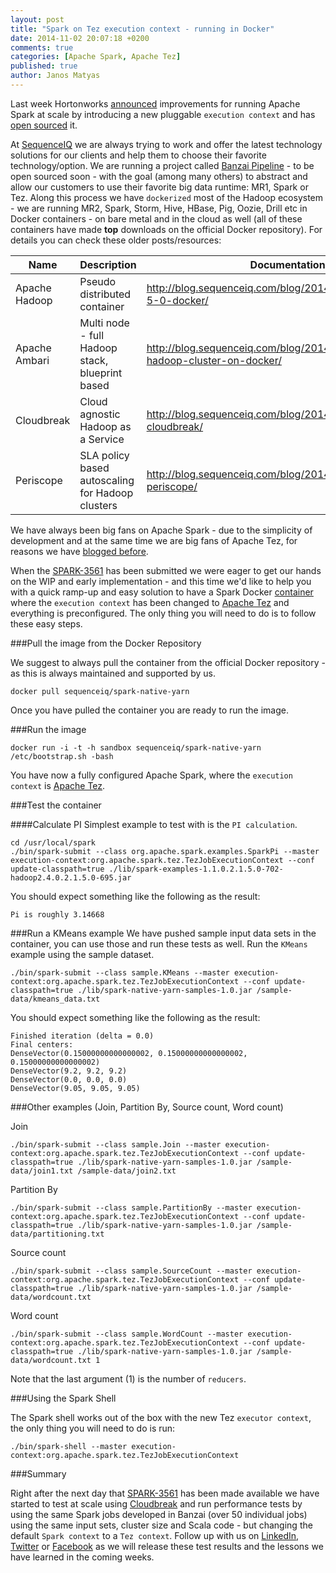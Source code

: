 ```yaml
---
layout: post
title: "Spark on Tez execution context - running in Docker"
date: 2014-11-02 20:07:18 +0200
comments: true
categories: [Apache Spark, Apache Tez]
published: true
author: Janos Matyas
---
```


Last week Hortonworks [announced](http://hortonworks.com/blog/improving-spark-data-pipelines-native-yarn-integration/) improvements for running Apache Spark at scale by introducing a new pluggable `execution context` and has [open sourced](https://github.com/hortonworks/spark-native-yarn-samples) it.

At [SequenceIQ](http://sequenceiq.com/) we are always trying to work and offer the latest technology solutions for our clients and help them to choose their favorite technology/option. We are running a project called [Banzai Pipeline](http://docs.banzai.apiary.io/) - to be open sourced soon - with the goal (among many others) to abstract and allow our customers to use their favorite big data runtime: MR1, Spark or Tez. Along this process we have `dockerized` most of the Hadoop ecosystem - we are running MR2, Spark, Storm, Hive, HBase, Pig, Oozie, Drill etc in Docker containers - on bare metal and in the cloud as well (all of these containers have made **top** downloads on the official Docker repository). For details you can check these older posts/resources:

| Name                  | Description | Documentation | GitHub
|-----------------------|----|--------| ----------
| Apache Hadoop  | Pseudo distributed container | http://blog.sequenceiq.com/blog/2014/08/18/hadoop-2-5-0-docker/ | https://github.com/sequenceiq/hadoop-docker
| Apache Ambari   | Multi node - full Hadoop stack, blueprint based | http://blog.sequenceiq.com/blog/2014/06/19/multinode-hadoop-cluster-on-docker/ | https://github.com/sequenceiq/docker-ambari
| Cloudbreak 	     | Cloud agnostic Hadoop as a Service | http://blog.sequenceiq.com/blog/2014/07/18/announcing-cloudbreak/ | https://github.com/sequenceiq/cloudbreak
| Periscope 	     | SLA policy based autoscaling for Hadoop clusters | http://blog.sequenceiq.com/blog/2014/08/27/announcing-periscope/ | https://github.com/sequenceiq/periscope


We have always been big fans on Apache Spark - due to the simplicity of development and at the same time we are big fans of Apache Tez, for reasons we have [blogged before](http://blog.sequenceiq.com/blog/2014/09/23/topn-on-apache-tez/).

When the [SPARK-3561](https://issues.apache.org/jira/browse/SPARK-3561) has been submitted we were eager to get our hands on the WIP and early implementation - and this time we'd like to help you with a quick ramp-up and easy solution to have a Spark Docker [container](https://github.com/sequenceiq/docker-spark-native-yarn) where the `execution context` has been changed to [Apache Tez](http://tez.apache.org/) and everything is preconfigured. The only thing you will need to do is to follow these easy steps.

###Pull the image from the Docker Repository

We suggest to always pull the container from the official Docker repository - as this is always maintained and supported by us.

```
docker pull sequenceiq/spark-native-yarn
```

Once you have pulled the container you are ready to run the image.

###Run the image

```
docker run -i -t -h sandbox sequenceiq/spark-native-yarn /etc/bootstrap.sh -bash
```
<!-- more -->

You have now a fully configured Apache Spark, where the `execution context` is [Apache Tez](http://tez.apache.org/).

###Test the container

####Calculate PI
Simplest example to test with is the `PI calculation`.

```
cd /usr/local/spark
./bin/spark-submit --class org.apache.spark.examples.SparkPi --master execution-context:org.apache.spark.tez.TezJobExecutionContext --conf update-classpath=true ./lib/spark-examples-1.1.0.2.1.5.0-702-hadoop2.4.0.2.1.5.0-695.jar
```

You should expect something like the following as the result:
```
Pi is roughly 3.14668
```

###Run a KMeans example
We have pushed sample input data sets in the container, you can use those and run these tests as well.
Run the `KMeans` example using the sample dataset.

```
./bin/spark-submit --class sample.KMeans --master execution-context:org.apache.spark.tez.TezJobExecutionContext --conf update-classpath=true ./lib/spark-native-yarn-samples-1.0.jar /sample-data/kmeans_data.txt
```

You should expect something like the following as the result:
```
Finished iteration (delta = 0.0)
Final centers:
DenseVector(0.15000000000000002, 0.15000000000000002, 0.15000000000000002)
DenseVector(9.2, 9.2, 9.2)
DenseVector(0.0, 0.0, 0.0)
DenseVector(9.05, 9.05, 9.05)
```
###Other examples (Join, Partition By, Source count, Word count)

Join
```
./bin/spark-submit --class sample.Join --master execution-context:org.apache.spark.tez.TezJobExecutionContext --conf update-classpath=true ./lib/spark-native-yarn-samples-1.0.jar /sample-data/join1.txt /sample-data/join2.txt
```
Partition By
```
./bin/spark-submit --class sample.PartitionBy --master execution-context:org.apache.spark.tez.TezJobExecutionContext --conf update-classpath=true ./lib/spark-native-yarn-samples-1.0.jar /sample-data/partitioning.txt
```
Source count
```
./bin/spark-submit --class sample.SourceCount --master execution-context:org.apache.spark.tez.TezJobExecutionContext --conf update-classpath=true ./lib/spark-native-yarn-samples-1.0.jar /sample-data/wordcount.txt
```
Word count
```
./bin/spark-submit --class sample.WordCount --master execution-context:org.apache.spark.tez.TezJobExecutionContext --conf update-classpath=true ./lib/spark-native-yarn-samples-1.0.jar /sample-data/wordcount.txt 1
```
Note that the last argument (1) is the number of `reducers`.

###Using the Spark Shell

The Spark shell works out of the box with the new Tez `executor context`, the only thing you will need to do is run:

```
./bin/spark-shell --master execution-context:org.apache.spark.tez.TezJobExecutionContext
```

###Summary

Right after the next day that [SPARK-3561](https://github.com/hortonworks/spark-native-yarn-samples) has been made available we have started to test at scale using [Cloudbreak](http://sequenceiq.com/cloudbreak/) and run performance tests by using the same Spark jobs developed in Banzai (over 50 individual jobs) using the same input sets, cluster size and Scala code - but changing the default `Spark context` to a `Tez context`. Follow up with us on [LinkedIn](https://www.linkedin.com/company/sequenceiq/), [Twitter](https://twitter.com/sequenceiq) or [Facebook](https://www.facebook.com/sequenceiq) as we will release these test results and the lessons we have learned in the coming weeks.
